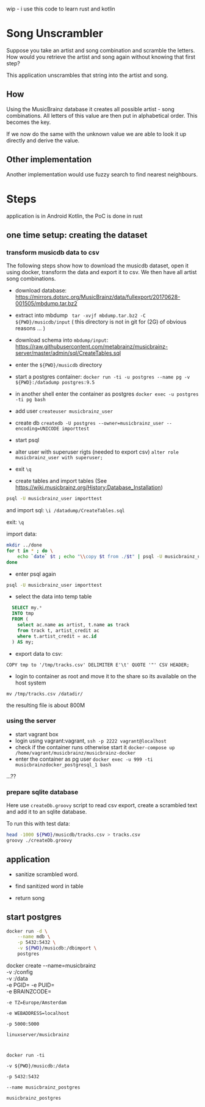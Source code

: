 
wip - i use this code to learn rust and kotlin 

# Song Unscrambler

Suppose you take an artist and song combination and scramble the letters. 
How would you retrieve the artist and song again without knowing that first step?

This application unscrambles that string into the artist and song.

## How

Using the MusicBrainz database it creates all possible artist - song combinations. 
All letters of this value are then put in alphabetical order. This becomes the key.

If we now do the same with the unknown value we are able to look it up directly and derive
the value.

## Other implementation

Another implementation would use fuzzy search to find nearest neighbours.

# Steps

application is in Android Kotlin, the PoC is done in rust

## one time setup: creating the dataset

### transform musicdb data to csv

The following steps show how to download the musicdb dataset, open it using docker, transform the data and export it to csv. 
We then have all artist song combinations.

- download database: https://mirrors.dotsrc.org/MusicBrainz/data/fullexport/20170628-001505/mbdump.tar.bz2

- extract into mbdump ` tar -xvjf mbdump.tar.bz2 -C ${PWD}/musicdb/input`
( this directory is not in git for (2G) of obvious reasons ... )

- download schema into `mbdump/input`: https://raw.githubusercontent.com/metabrainz/musicbrainz-server/master/admin/sql/CreateTables.sql

- enter the `${PWD}/musicdb` directory

- start a postgres container: `docker run -ti -u postgres --name pg -v ${PWD}:/datadump postgres:9.5`

- in another shell enter the container as postgres `docker exec -u postgres -ti pg bash`

- add user `createuser musicbrainz_user`

- create db `createdb -U postgres --owner=musicbrainz_user --encoding=UNICODE importtest`

- start psql

- alter user with superuser rigts (needed to export csv)
`alter role musicbrainz_user with superuser;`

- exit `\q`

- create tables and import tables
(See https://wiki.musicbrainz.org/History:Database_Installation)
```bash
psql -U musicbrainz_user importtest
```
and import sql: `\i /datadump/CreateTables.sql`

exit: `\q`

import data:
```bash
mkdir ../done
for t in * ; do \
	echo `date` $t ; echo "\\copy $t from ./$t" | psql -U musicbrainz_user importtest && mv $t ../done/ ; \
done
```
- enter psql again
```bash
psql -U musicbrainz_user importtest
```

- select the data into temp table

```sql
  SELECT my.* 
  INTO tmp 
  FROM (
    select ac.name as artist, t.name as track 
    from track t, artist_credit ac 
    where t.artist_credit = ac.id
  ) AS my; 
```
- export data to csv:
```postgresplsql
COPY tmp to '/tmp/tracks.csv' DELIMITER E'\t' QUOTE '"' CSV HEADER;
```
- login to container as root and move it to the share so its available on the host system

`mv /tmp/tracks.csv /datadir/`

the resulting file is about 800M 

### using the server

- start vagrant box 
- login using vagrant:vagrant, `ssh -p 2222 vagrant@localhost`
- check if the container runs otherwise start it `docker-compose up /home/vagrant/musicbrainz/musicbrainz-docker`
- enter the container as pg user `docker exec -u 999 -ti musicbrainzdocker_postgresql_1 bash`

...??

### prepare sqlite database

Here use `createDb.groovy` script to read csv export, create a scrambled text and add it to an sqlite database.
    
To run this with test data:
    
```bash
head -1000 ${PWD}/musicdb/tracks.csv > tracks.csv
groovy ./createDb.groovy 
```


## application

- sanitize scrambled word.

- find sanitized word in table

- return song

## start postgres

```bash
docker run -d \
    --name mdb \
    -p 5432:5432 \
    -v ${PWD}/musicdb:/dbimport \
    postgres
```


docker create --name=musicbrainz \
-v <path to config >:/config \
-v <path to data >:/data \
-e PGID=<gid> -e PUID=<uid> \
-e BRAINZCODE=<code from musicbrainz> \
-e TZ=Europe/Amsterdam \
-e WEBADDRESS=localhost \
-p 5000:5000 \
linuxserver/musicbrainz



docker run -ti \
    -v ${PWD}/musicdb:/data \
    -p 5432:5432 \
    --name musicbrainz_postgres \
    musicbrainz_postgres 